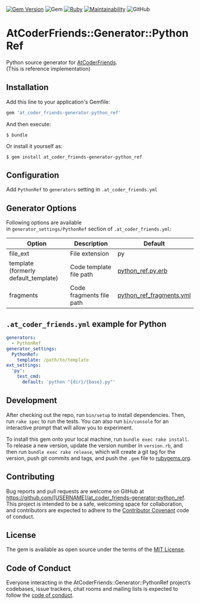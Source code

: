 [![Gem Version](https://badge.fury.io/rb/at_coder_friends-generator-python_ref.svg)](https://badge.fury.io/rb/at_coder_friends-generator-python_ref)
![Gem](https://img.shields.io/gem/dt/at_coder_friends-generator-python_ref)
[![Ruby](https://github.com/nejiko96/at_coder_friends-generator-python_ref/actions/workflows/ruby.yml/badge.svg)](https://github.com/nejiko96/at_coder_friends-generator-python_ref/actions/workflows/ruby.yml)
[![Maintainability](https://api.codeclimate.com/v1/badges/0775ef9da0798b73beb4/maintainability)](https://codeclimate.com/github/nejiko96/at_coder_friends-generator-python_ref/maintainability)
![GitHub](https://img.shields.io/github/license/nejiko96/at_coder_friends-generator-python_ref)

# AtCoderFriends::Generator::PythonRef

Python source generator for [AtCoderFriends](https://github.com/nejiko96/at_coder_friends).  
(This is reference implementation)

## Installation

Add this line to your application's Gemfile:

```ruby
gem 'at_coder_friends-generator-python_ref'
```

And then execute:

    $ bundle

Or install it yourself as:

    $ gem install at_coder_friends-generator-python_ref

## Configuration

Add `PythonRef` to `generators` setting in `.at_coder_friends.yml`

## Generator Options

Following options are available  
in `generator_settings/PythonRef` section of `.at_coder_friends.yml`:

| Option   | Description    | Default |
| -------- | -------------- | ------- |
| file_ext | File extension | py      |
| template<br>(formerly default_template) | Code template file path | [python_ref.py.erb](/templates/python_ref.py.erb) |
| fragments | Code fragments file path | [python_ref_fragments.yml](/templates/python_ref_fragments.yml) |

## `.at_coder_friends.yml` example for Python
  ```YAML
  generators:
    - PythonRef
  generator_settings:
    PythonRef:
      template: /path/to/template
  ext_settings:
    'py':
      test_cmd:
        default: 'python "{dir}/{base}.py"'
  ```

## Development

After checking out the repo, run `bin/setup` to install dependencies. Then, run `rake spec` to run the tests. You can also run `bin/console` for an interactive prompt that will allow you to experiment.

To install this gem onto your local machine, run `bundle exec rake install`. To release a new version, update the version number in `version.rb`, and then run `bundle exec rake release`, which will create a git tag for the version, push git commits and tags, and push the `.gem` file to [rubygems.org](https://rubygems.org).

## Contributing

Bug reports and pull requests are welcome on GitHub at https://github.com/[USERNAME]/at_coder_friends-generator-python_ref. This project is intended to be a safe, welcoming space for collaboration, and contributors are expected to adhere to the [Contributor Covenant](http://contributor-covenant.org) code of conduct.

## License

The gem is available as open source under the terms of the [MIT License](https://opensource.org/licenses/MIT).

## Code of Conduct

Everyone interacting in the AtCoderFriends::Generator::PythonRef project’s codebases, issue trackers, chat rooms and mailing lists is expected to follow the [code of conduct](https://github.com/[USERNAME]/at_coder_friends-generator-python_ref/blob/master/CODE_OF_CONDUCT.md).
